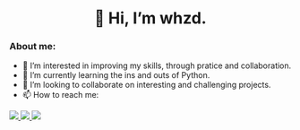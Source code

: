 
<h1 align='center'>
  👋 Hi, I’m whzd.
</h1>

<h3 align='left'>
About me:
</h3>

- 👀 I’m interested in improving my skills, through pratice and collaboration.
- 🌱 I’m currently learning the ins and outs of Python.
- 💞️ I’m looking to collaborate on interesting and challenging projects.
- 📫 How to reach me: 
<a href="https://www.linkedin.com/in/whzd/">
  <img src="{https://img.shields.io/badge/LinkedIn-0077B5?style=for-the-badge&logo=linkedin&logoColor=white}" />
</a>
<a href="https://discordapp.com/users/208948142404665344">
  <img src="{https://img.shields.io/badge/Discord-7289DA?style=for-the-badge&logo=discord&logoColor=white}" />
</a>
<a href="mailto:whzdxl@gmail.com">
  <img src="{https://img.shields.io/badge/Gmail-D14836?style=for-the-badge&logo=gmail&logoColor=white}" />
</a>

